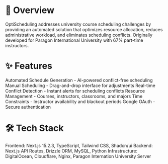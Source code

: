 # 🎯 Overview
OptiScheduling addresses university course scheduling challenges by providing an automated solution that optimizes resource allocation, reduces administrative workload, and eliminates scheduling conflicts. Originally developed for Paragon International University with 67% part-time instructors.
# ✨ Features

Automated Schedule Generation - AI-powered conflict-free scheduling
Manual Scheduling - Drag-and-drop interface for adjustments
Real-time Conflict Detection - Instant alerts for scheduling conflicts
Resource Management - Courses, instructors, classrooms, and majors
Time Constraints - Instructor availability and blackout periods
Google OAuth - Secure authentication

# 🛠 Tech Stack

Frontend: Next.js 15.2.3, TypeScript, Tailwind CSS, Shadcn/ui
Backend: Next.js API Routes, Drizzle ORM, MySQL, Python
Infrastructure: DigitalOcean, Cloudflare, Nginx, Paragon Internation University Server
